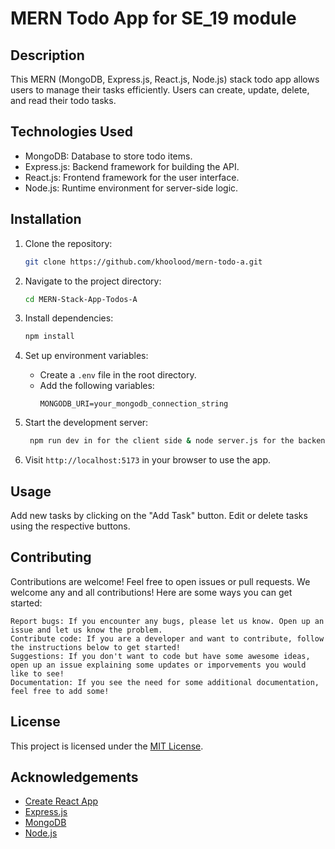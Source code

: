 # MERN Todo App for SE_19 module

## Description
This MERN (MongoDB, Express.js, React.js, Node.js) stack todo app allows users to manage their tasks efficiently. Users can create, update, delete, and read their todo tasks.

## Technologies Used
- MongoDB: Database to store todo items.
- Express.js: Backend framework for building the API.
- React.js: Frontend framework for the user interface.
- Node.js: Runtime environment for server-side logic.

## Installation
1. Clone the repository:
   ```bash
   git clone https://github.com/khoolood/mern-todo-a.git
   ```
2. Navigate to the project directory:
   ```bash
   cd MERN-Stack-App-Todos-A
   ```
3. Install dependencies:
   ```bash
   npm install
   ```
4. Set up environment variables:
   - Create a `.env` file in the root directory.
   - Add the following variables:
     ```
     MONGODB_URI=your_mongodb_connection_string
     
5. Start the development server:
   ```bash
    npm run dev in for the client side & node server.js for the backend
   ```

7. Visit `http://localhost:5173` in your browser to use the app.

## Usage 
Add new tasks by clicking on the "Add Task" button. Edit or delete tasks using the respective buttons.

## Contributing
Contributions are welcome! Feel free to open issues or pull requests.
We welcome any and all contributions! Here are some ways you can get started:

    Report bugs: If you encounter any bugs, please let us know. Open up an issue and let us know the problem.
    Contribute code: If you are a developer and want to contribute, follow the instructions below to get started!
    Suggestions: If you don't want to code but have some awesome ideas, open up an issue explaining some updates or imporvements you would like to see!
    Documentation: If you see the need for some additional documentation, feel free to add some!

## License
This project is licensed under the [MIT License](LICENSE).

## Acknowledgements
- [Create React App](https://create-react-app.dev/)
- [Express.js](https://expressjs.com/)
- [MongoDB](https://www.mongodb.com/)
- [Node.js](https://nodejs.org/)
